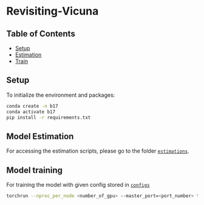 # Revisiting-Vicuna

## Table of Contents
* [Setup](#setup)
* [Estimation](#model-estimation)
* [Train](#model-training)

## Setup
To initialize the environment and packages:
```bash
conda create -n b17
conda activate b17
pip install -r requirements.txt
```

## Model Estimation
For accessing the estimation scripts, please go to the folder [`estimations`](estimations/).

## Model training
For training the model with given config stored in [`configs`](configs)
```bash
torchrun --nproc_per_node <number_of_gpu> --master_port=<port_number> train_vicuna.py --config <config_file_name>
```